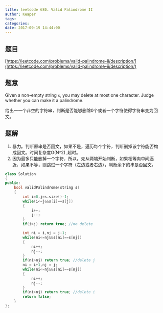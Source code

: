 ```yaml
---
title: leetcode 680. Valid Palindrome II
author: Keaper
tags: 
categories:
date: 2017-09-19 14:44:00
---
```

## 题目
[https://leetcode.com/problems/valid-palindrome-ii/description/](https://leetcode.com/problems/valid-palindrome-ii/description/)
## 题意
Given a non-empty string `s`, you may delete at most one character. Judge whether you can make it a palindrome.

给出一一个非空的字符串，判断是否能够删除0个或者一个字符使得字符串变为回文。

## 题解
1. 暴力。判断原串是否回文，如果不是，遍历每个字符，判断删掉该字符能否构成回文。时间复杂度O(N^2) ,超时。
2. 因为最多只能删掉一个字符，所以，先从两端开始判断，如果相等向中间逼近，如果不等，则跳过一个字符（左边或者右边），判断余下的串是否回文。

```cpp
class Solution
{
public:
    bool validPalindrome(string s)
    {
        int i=0,j=s.size()-1;
        while(i<=j&&s[i]==s[j])
        {
            i++;
            j--;
        }
        if(i>j) return true; //no delete

        int ni = i,nj = j-1;
        while(ni<=nj&&s[ni]==s[nj])
        {
            ni++;
            nj--;
        }
        if(ni>nj) return true; //delete j
        ni = i+1,nj = j;
        while(ni<=nj&&s[ni]==s[nj])
        {
            ni++;
            nj--;
        }
        if(ni>nj) return true; //delete i
        return false;
    }
};

```